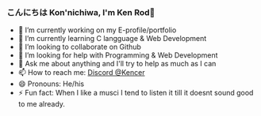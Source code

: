 ### こんにちは Kon'nichiwa, I'm Ken Rod👋

- 🔭 I’m currently working on my E-profile/portfolio
- 🌱 I’m currently learning C langguage & Web Development
- 👯 I’m looking to collaborate on Github
- 🤔 I’m looking for help with Programming & Web Development
- 💬 Ask me about anything and I'll try to help as much as I can
- 📫 How to reach me: [Discord @Kencer](discordapp.com/users/312983810725773324)
- 😄 Pronouns: He/his
- ⚡ Fun fact: When I like a musci I tend to listen it till it doesnt sound good to me already.
